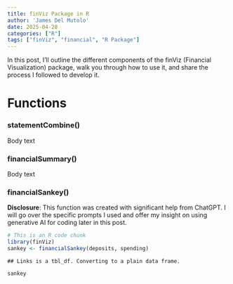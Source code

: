 ```yaml
---
title: finViz Package in R
author: 'James Del Mutolo'
date: 2025-04-28
categories: ["R"]
tags: ["finViz", "financial", "R Package"]
---
```


<script src="{{< blogdown/postref >}}index_files/htmlwidgets/htmlwidgets.js"></script>
<script src="{{< blogdown/postref >}}index_files/d3/d3.min.js"></script>
<script src="{{< blogdown/postref >}}index_files/sankey/sankey.js"></script>
<script src="{{< blogdown/postref >}}index_files/sankeyNetwork-binding/sankeyNetwork.js"></script>

In this post, I’ll outline the different components of the finViz (Financial Visualization) package, walk you through how to use it, and share the process I followed to develop it.

# Functions

### statementCombine()

Body text

### financialSummary()

Body text

### financialSankey()

**Disclosure**: This function was created with significant help from ChatGPT. I will go over the specific prompts I used and offer my insight on using generative AI for coding later in this post.

``` r
# This is an R code chunk
library(finViz)
sankey <- financialSankey(deposits, spending)
```

    ## Links is a tbl_df. Converting to a plain data frame.

``` r
sankey
```

<div id="htmlwidget-1" style="width:1920px;height:1080px;" class="sankeyNetwork html-widget"></div>
<script type="application/json" data-for="htmlwidget-1">{"x":{"links":{"source":[0,1,2,3,4,4,6,6,6,8,8,8,8,8,9,9,9,7,7,7,5,5,5,5,5,5,5,5,5,5,5,10,10,11,12,12,13,14,14,15,15,16,17,18,19,20,20,20],"target":[4,4,4,4,5,6,8,9,7,27,35,36,26,28,29,30,31,33,34,32,10,11,12,13,14,15,16,17,18,19,20,41,42,38,23,37,45,22,44,25,24,21,21,47,39,40,46,43],"value":[113.09,20,2827.08,92.29000000000001,1984.78,1067.68,133.18,537.38,397.12,7.06,0.86,2.14,118.18,4.94,113.09,141.36,282.93,167.51,39.18,190.43,626.4200000000001,17.12,20.85,4.99,52.47,157.35,55.36,107.61,55,430,29.95,479.31,147.11,17.12,15.54,5.31,4.99,45.31,7.16,21.69,135.66,55.36,107.61,55,430,15.13,1.99,12.83]},"nodes":{"name":["401k: Employer Match","Cash Deposit","Gross Pay","Refund","Gross Income","Net Income","Deductions","Taxes","Insurance","Retirement","Car","Clothes","Convenience","Entertainment","Fast Food","Groceries","Home","Online Shopping","Phone","Savings","Subscription","Amazon","Panera","7-Eleven","Walmart","Publix","Medical Ins","Dental Ins","Vision Ins","401k: Employer Contribution","401k: Pre-Tax","401k: Roth","Fed W/H","FICA","Fed MWT","Disability Ins","Life Ins","Racetrac","Platos","Money Market","Amazon: Prime","GM Financial","Geico","Panera: Sip Club","Serenity Sips","Play Store","Google","Cashapp"],"group":["401k: Employer Match","Cash Deposit","Gross Pay","Refund","Gross Income","Net Income","Deductions","Taxes","Insurance","Retirement","Car","Clothes","Convenience","Entertainment","Fast Food","Groceries","Home","Online Shopping","Phone","Savings","Subscription","Amazon","Panera","7-Eleven","Walmart","Publix","Medical Ins","Dental Ins","Vision Ins","401k: Employer Contribution","401k: Pre-Tax","401k: Roth","Fed W/H","FICA","Fed MWT","Disability Ins","Life Ins","Racetrac","Platos","Money Market","Amazon: Prime","GM Financial","Geico","Panera: Sip Club","Serenity Sips","Play Store","Google","Cashapp"]},"options":{"NodeID":"name","NodeGroup":"name","LinkGroup":null,"colourScale":"d3.scaleOrdinal(d3.schemeCategory20);","fontSize":12,"fontFamily":null,"nodeWidth":25,"nodePadding":10,"units":"","margin":{"top":null,"right":null,"bottom":null,"left":null},"iterations":50,"sinksRight":true}},"evals":[],"jsHooks":{"render":[{"code":"\n      function(el, x){\n        d3.select(el).selectAll(\".node text\")\n          .text(d => d.name + \" (\" + d3.format(\"(.0f\")(d.value) + \")\");\n      }\n    ","data":null}]}}</script>
